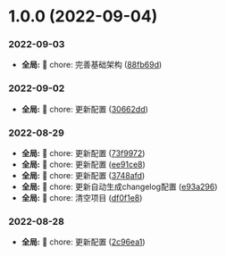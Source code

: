 # 1.0.0 (2022-09-04)


### 2022-09-03

* **全局:** 🧱 chore: 完善基础架构 ([88fb69d](https://github.com/jianfengtheboy/vue-admin-ui/commit/88fb69d))


### 2022-09-02

* **全局:** 🧱 chore: 更新配置 ([30662dd](https://github.com/jianfengtheboy/vue-admin-ui/commit/30662dd))


### 2022-08-29

* **全局:** 🧱 chore: 更新配置 ([73f9972](https://github.com/jianfengtheboy/vue-admin-ui/commit/73f9972))
* **全局:** 🧱 chore: 更新配置 ([ee91ce8](https://github.com/jianfengtheboy/vue-admin-ui/commit/ee91ce8))
* **全局:** 🧱 chore: 更新配置 ([3748afd](https://github.com/jianfengtheboy/vue-admin-ui/commit/3748afd))
* **全局:** 🧱 chore: 更新自动生成changelog配置 ([e93a296](https://github.com/jianfengtheboy/vue-admin-ui/commit/e93a296))
* **全局:** 🧱 chore: 清空项目 ([df0f1e8](https://github.com/jianfengtheboy/vue-admin-ui/commit/df0f1e8))


### 2022-08-28

* **全局:** 🧱 chore: 更新配置 ([2c96ea1](https://github.com/jianfengtheboy/vue-admin-ui/commit/2c96ea1))



